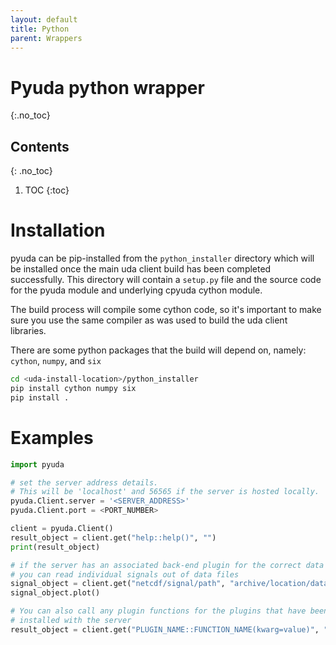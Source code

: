 ```yaml
---
layout: default
title: Python
parent: Wrappers
---
```


# Pyuda python wrapper
{:.no_toc}



## Contents
{: .no_toc}
1. TOC
{:toc}

# Installation

pyuda can be pip-installed from the `python_installer` directory which will be installed once the main uda client build has been completed successfully. This directory will contain a `setup.py` file and the source code for the pyuda module and underlying cpyuda cython module. 

The build process will compile some cython code, so it's important to make sure you use the same compiler as was used to build the uda client libraries. 

There are some python packages that the build will depend on, namely: `cython`, `numpy`, and `six`

```sh
cd <uda-install-location>/python_installer
pip install cython numpy six
pip install .
```

# Examples

```py
import pyuda

# set the server address details. 
# This will be 'localhost' and 56565 if the server is hosted locally.
pyuda.Client.server = '<SERVER_ADDRESS>'
pyuda.Client.port = <PORT_NUMBER>

client = pyuda.Client()
result_object = client.get("help::help()", "")
print(result_object)

# if the server has an associated back-end plugin for the correct data type 
# you can read individual signals out of data files
signal_object = client.get("netcdf/signal/path", "archive/location/datafile.nc")
signal_object.plot()

# You can also call any plugin functions for the plugins that have been
# installed with the server
result_object = client.get("PLUGIN_NAME::FUNCTION_NAME(kwarg=value)", "")
```